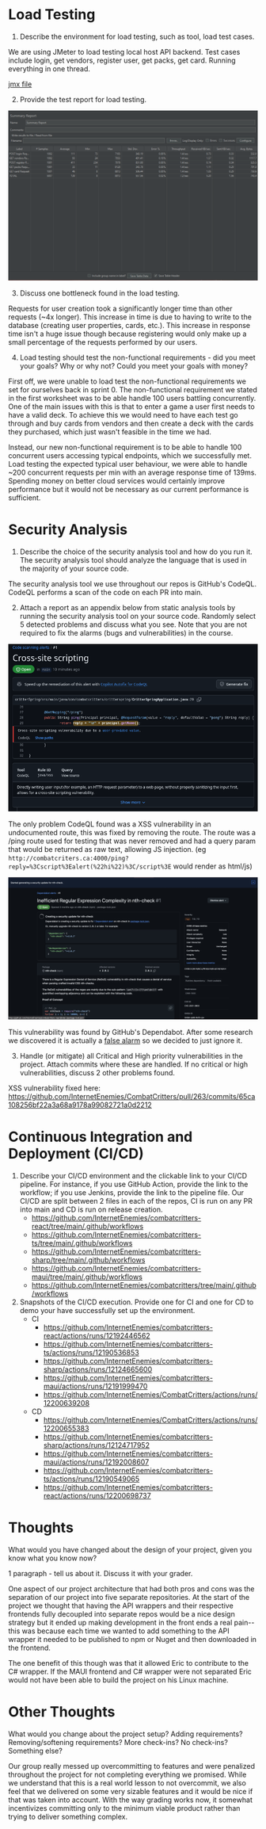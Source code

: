 # Load Testing

1. Describe the environment for load testing, such as tool, load test cases.

We are using JMeter to load testing local host API backend. Test cases include login, get vendors, register user, get packs, get card. Running everything in one thread.

[jmx file](./CC_load_test.jmx)

2. Provide the test report for load testing.

![Load Test](./load-test.png)

3. Discuss one bottleneck found in the load testing.

Requests for user creation took a significantly longer time than other requests (~4x longer). This increase in time is due to having to write to the database (creating user properties, cards, etc.). This increase in response time isn't a huge issue though because registering would only make up a small percentage of the requests performed by our users.

4. Load testing should test the non-functional requirements - did you meet your goals? Why or why not? Could you meet your goals with money?

First off, we were unable to load test the non-functional requirements we set for ourselves back in sprint 0. The non-functional requirement we stated in the first worksheet was to be able handle 100 users battling concurrently. One of the main issues with this is that to enter a game a user first needs to have a valid deck. To achieve this we would need to have each test go through and buy cards from vendors and then create a deck with the cards they purchased, which just wasn't feasible in the time we had. 

Instead, our new non-functional requirement is to be able to handle 100 concurrent users accessing typical endpoints, which we successfully met. Load testing the expected typical user behaviour, we were able to handle ~200 concurrent requests per min with an average response time of 139ms. Spending money on better cloud services would certainly improve performance but it would not be necessary as our current performance is sufficient.


# Security Analysis

1. Describe the choice of the security analysis tool and how do you run it. The security analysis tool should analyze the language that is used in the majority of your source code.

The security analysis tool we use throughout our repos is GitHub's CodeQL. CodeQL performs a scan of the code on each PR into main.

2. Attach a report as an appendix below from static analysis tools by running the security analysis tool on your source code. Randomly select 5 detected problems and discuss what you see. Note that you are not required to fix the alarms (bugs and vulnerabilities) in the course.

![XSS Vulnerability](./XSS.png)

The only problem CodeQL found was a XSS vulnerability in an undocumented route, this was fixed by removing the route. The route was a /ping route used for testing that was never removed and had a query param that would be returned as raw text, allowing JS injection. (eg `http://combatcriters.ca:4000/ping?reply=%3Cscript%3Ealert(%22hi%22)%3C/script%3E` would render as html/js)

![Ineficient Regular Expression](./inneficient-check.jpg)

This vulnerability was found by GitHub's Dependabot. After some research we discovered it is actually a [false alarm](https://stackoverflow.com/a/71333355) so we decided to just ignore it.

3. Handle (or mitigate) all Critical and High priority vulnerabilities in the project. Attach commits where these are handled. If no critical or high vulnerabilities, discuss 2 other problems found.

XSS vulnerability fixed here: https://github.com/InternetEnemies/CombatCritters/pull/263/commits/65ca108256bf22a3a68a9178a99082721a0d2212

# Continuous Integration and Deployment (CI/CD)

1. Describe your CI/CD environment and the clickable link to your CI/CD pipeline. For instance, if you use GitHub Action, provide the link to the workflow; if you use Jenkins, provide the link to the pipeline file.
    Our CI/CD are split between 2 files in each of the repos, CI is run on any PR into main and CD is run on release creation.
    - https://github.com/InternetEnemies/combatcritters-react/tree/main/.github/workflows
    - https://github.com/InternetEnemies/combatcritters-ts/tree/main/.github/workflows
    - https://github.com/InternetEnemies/combatcritters-sharp/tree/main/.github/workflows
    - https://github.com/InternetEnemies/combatcritters-maui/tree/main/.github/workflows
    - https://github.com/InternetEnemies/combatcritters/tree/main/.github/workflows
2. Snapshots of the CI/CD execution. Provide one for CI and one for CD to demo your have successfully set up the environment.
    - CI
        - https://github.com/InternetEnemies/combatcritters-react/actions/runs/12192446562
        - https://github.com/InternetEnemies/combatcritters-ts/actions/runs/12190536853
        - https://github.com/InternetEnemies/combatcritters-sharp/actions/runs/12124665600
        - https://github.com/InternetEnemies/combatcritters-maui/actions/runs/12191999470
        - https://github.com/InternetEnemies/CombatCritters/actions/runs/12200639208
    - CD
        - https://github.com/InternetEnemies/CombatCritters/actions/runs/12200655383
        - https://github.com/InternetEnemies/combatcritters-sharp/actions/runs/12124717952
        - https://github.com/InternetEnemies/combatcritters-maui/actions/runs/12192008607
        - https://github.com/InternetEnemies/combatcritters-ts/actions/runs/12190549065
        - https://github.com/InternetEnemies/combatcritters-react/actions/runs/12200698737

# Thoughts

What would you have changed about the design of your project, given you know what you know now?

1 paragraph - tell us about it. Discuss it with your grader.

One aspect of our project architecture that had both pros and cons was the separation of our project into five separate repositories. At the start of the project we thought that having the API wrappers and their respective frontends fully decoupled into separate repos would be a nice design strategy but it ended up making development in the front ends a real pain--this was because each time we wanted to add something to the API wrapper it needed to be published to npm or Nuget and then downloaded in the frontend. 

The one benefit of this though was that it allowed Eric to contribute to the C# wrapper. If the MAUI frontend and C# wrapper were not separated Eric would not have been able to build the project on his Linux machine.

# Other Thoughts 

What would you change about the project setup? Adding requirements? Removing/softening requirements? More check-ins? No check-ins? Something else?

Our group really messed up overcommitting to features and were penalized throughout the project for not completing everything we promised. While we understand that this is a real world lesson to not overcommit, we also feel that we delivered on some very sizable features and it would be nice if that was taken into account. With the way grading works now, it somewhat incentivizes committing only to the minimum viable product rather than trying to deliver something complex.
